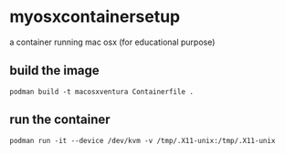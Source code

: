 # myosxcontainersetup
 a container running mac osx (for educational purpose)

## build the image
```
podman build -t macosxventura Containerfile .
```
## run the container

```
podman run -it --device /dev/kvm -v /tmp/.X11-unix:/tmp/.X11-unix  
```